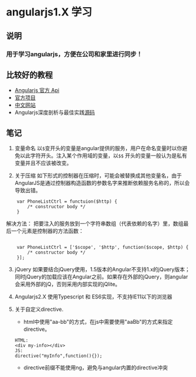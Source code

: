 # angularjs1.X 学习

## 说明
### 用于学习angularjs，方便在公司和家里进行同步！

## 比较好的教程
- [Angularjs 官方 Api](https://docs.angularjs.org/api/ng)
- [官方项目](https://docs.angularjs.org/tutorial)
- [中文网站](http://www.angularjs.cn/T006)
- Angularjs深度剖析与最佳实践[源码](https://github.com/ng-nice/code-book-forum)

##  笔记
1. 变量命名
以`$`变开头的变量是angular提供的服务，用户在命名变量时以你避免以此字符开头。注入某个作用域的变量，以`$$` 开头的变量一般认为是私有变量并且不应该被改变。

2. 关于压缩
如下形式的控制器在压缩时，可能会被替换成其他变量名，由于AngularJS是通过控制器构造函数的参数名字来推断依赖服务名称的，所以会导致出错。

```
    var PhoneListCtrl = functuion($http) { 
        /* constructor body */ 
    }
```

解决方法：
把要注入的服务放到一个字符串数组（代表依赖的名字）里，数组最后一个元素是控制器的方法函数：

```

    var PhoneListCtrl = ['$scope', '$http', function($scope, $http) { 
        /* constructor body */ 
    }];

```

3. jQuery
如果要结合jQuery使用，1.5版本的Angular不支持1.x的jQuery版本；同时jQuery的加载应该在Angular之前。如果存在外部的jQuery，则angular会采用外部的jQ，否则采用内部实现的jQlite。

4. Angularjs2.X 使用Typescript 和 ES6实现，不支持IE11以下的浏览器

5. 关于自定义directive.
    - html中使用"aa-bb"的方式，在js中需要使用"aaBb"的方式来指定directive。
    ```
    HTML:
    <div my-info></div>
    JS:
    directive("myInfo",function(){});
    ```
    - directive前缀不能使用ng，避免与angular内置的directive冲突
